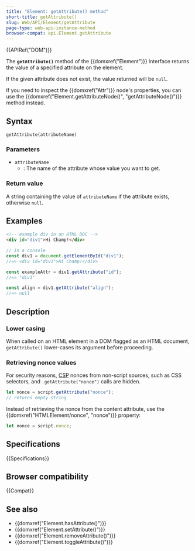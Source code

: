```yaml
---
title: "Element: getAttribute() method"
short-title: getAttribute()
slug: Web/API/Element/getAttribute
page-type: web-api-instance-method
browser-compat: api.Element.getAttribute
---
```


{{APIRef("DOM")}}

The **`getAttribute()`** method of the
{{domxref("Element")}} interface returns the value of a specified attribute on the
element.

If the given attribute does not exist, the value returned will be `null`.

If you need to inspect the {{domxref("Attr")}} node's properties, you can use the {{domxref("Element.getAttributeNode()", "getAttributeNode()")}} method instead.

## Syntax

```js-nolint
getAttribute(attributeName)
```

### Parameters

- `attributeName`
  - : The name of the attribute whose value you want to get.

### Return value

A string containing the value of `attributeName` if the attribute exists, otherwise `null`.

## Examples

```html
<!-- example div in an HTML DOC -->
<div id="div1">Hi Champ!</div>
```

```js
// in a console
const div1 = document.getElementById("div1");
//=> <div id="div1">Hi Champ!</div>

const exampleAttr = div1.getAttribute("id");
//=> "div1"

const align = div1.getAttribute("align");
//=> null
```

## Description

### Lower casing

When called on an HTML element in a DOM flagged as an HTML document,
`getAttribute()` lower-cases its argument before proceeding.

### Retrieving nonce values

For security reasons, [CSP](/en-US/docs/Web/HTTP/CSP) nonces from non-script
sources, such as CSS selectors, and `.getAttribute("nonce")` calls are
hidden.

```js example-bad
let nonce = script.getAttribute("nonce");
// returns empty string
```

Instead of retrieving the nonce from the content attribute, use the
{{domxref("HTMLElement/nonce", "nonce")}} property:

```js
let nonce = script.nonce;
```

## Specifications

{{Specifications}}

## Browser compatibility

{{Compat}}

## See also

- {{domxref("Element.hasAttribute()")}}
- {{domxref("Element.setAttribute()")}}
- {{domxref("Element.removeAttribute()")}}
- {{domxref("Element.toggleAttribute()")}}
